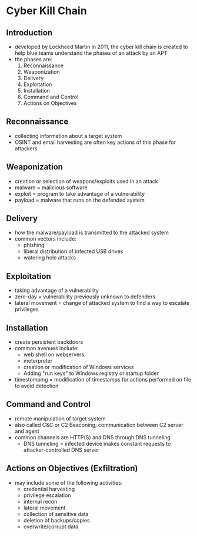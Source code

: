 # Cyber Kill Chain

## Introduction

- developed by Lockheed Martin in 2011, the cyber kill chain is created to help blue teams understand the phases of an attack by an APT
- the phases are:
	1. Reconnaissance
	2. Weaponization
	3. Delivery
	4. Exploitation
	5. Installation
	6. Command and Control
	7. Actions on Objectives

## Reconnaissance

- collecting information about a target system
- OSINT and email harvesting are often key actions of this phase for attackers

## Weaponization

- creation or selection of weapons/exploits used in an attack
- malware = malicious software
- exploit = program to take advantage of a vulnerability
- payload = malware that runs on the defended system

## Delivery 

- how the malware/payload is transmitted to the attacked system
- common vectors include:
	- phishing
	- liberal distribution of infected USB drives
	- watering hole attacks

## Exploitation

- taking advantage of a vulnerability
- zero-day = vulnerability previously unknown to defenders
- lateral movement = change of attacked system to find a way to escalate privileges

## Installation

- create persistent backdoors
- common avenues include:
	- web shell on webservers
	- meterpreter
	- creation or modification of Windows services
	- Adding "run keys" to Windows registry or startup folder
- timestomping = modification of timestamps for actions performed on file to avoid detection

## Command and Control

- remote manipulation of target system
- also called C&C or C2 Beaconing; communication between C2 server and agent
- common channels are HTTP(S) and DNS through DNS tunneling
	- DNS tunneling = infected device makes constant requests to attacker-controlled DNS server

## Actions on Objectives (Exfiltration)

- may include some of the following activities:
	- credential harvesting
	- privilege escalation
	- internal recon
	- lateral movement
	- collection of sensitive data
	- deletion of backups/copies
	- overwrite/corrupt data


